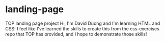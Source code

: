 # landing-page
TOP landing page project
Hi, I'm David Duong and I'm learning HTML and CSS! 
I feel like I've learned the skills to create this from the css-exercises repo that TOP has provided, and I hope to demonstrate those skills!
